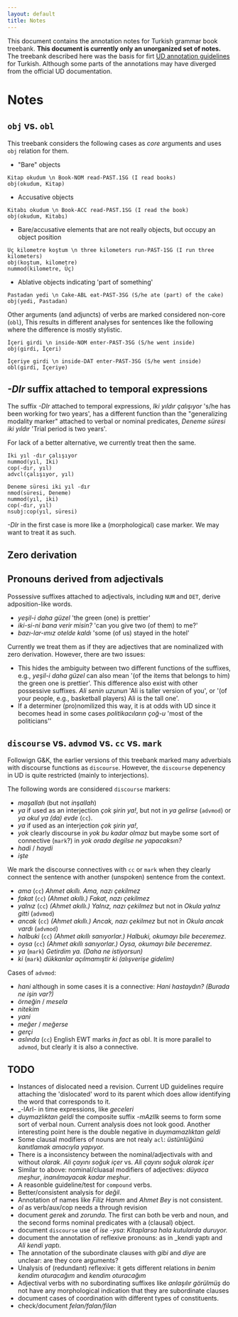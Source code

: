 ```yaml
---
layout: default
title: Notes
---
```


This document contains the annotation notes for Turkish grammar book
treebank.
__This document is currently only an unorganized set of notes.__
The treebank described here was the basis for firt [UD annotation
guidelines](http://universaldependencies.org/tr/) for Turkish.
Although some parts of the annotations may have diverged from the
official UD documentation.


# Notes

## ``obj`` vs. ``obl``

This treebank considers the following cases as _core_ arguments
and uses `obj` relation for them.

- "Bare" objects
~~~ sdparse
Kitap okudum \n Book-NOM read-PAST.1SG (I read books)
obj(okudum, Kitap)
~~~

- Accusative objects 
~~~ sdparse
Kitabı okudum \n Book-ACC read-PAST.1SG (I read the book)
obj(okudum, Kitabı)
~~~

- Bare/accusative elements that are not really objects,
    but occupy an object position
~~~ sdparse
Üç kilometre koştum \n three kilometers run-PAST-1SG (I run three kilometers)
obj(koştum, kilometre)
nummod(kilometre, Üç)
~~~

- Ablative objects indicating 'part of something'
~~~ sdparse
Pastadan yedi \n Cake-ABL eat-PAST-3SG (S/he ate (part) of the cake)
obj(yedi, Pastadan)
~~~

Other arguments (and adjuncts) of verbs are marked considered non-core (``obl``),
This results in different analyses
for sentences like the following where the difference is mostly stylistic.

~~~ sdparse
İçeri girdi \n inside-NOM enter-PAST-3SG (S/he went inside)
obj(girdi, İçeri)
~~~

~~~ sdparse
İçeriye girdi \n inside-DAT enter-PAST-3SG (S/he went inside)
obl(girdi, İçeriye)
~~~

## _-DIr_ suffix attached to temporal expressions

The suffix _-DIr_ attached to temporal expressions,
_Iki yıldır çalışıyor_ 's/he has been working for two years',
has a different function than the "generalizing modality marker"
attached to verbal or nominal predicates,
_Deneme süresi iki yıldır_ 'Trial period is two years'. 

For lack of a better alternative, we currently treat then the same.

~~~ sdparse
Iki yıl -dır çalışıyor
nummod(yıl, Iki)
cop(-dır, yıl)
advcl(çalışıyor, yıl)
~~~

~~~ sdparse
Deneme süresi iki yıl -dır 
nmod(süresi, Deneme)
nummod(yıl, iki)
cop(-dır, yıl)
nsubj:cop(yıl, süresi)
~~~

_-DIr_ in the first case is more like a (morphological) case marker.
We may want to treat it as such.

## Zero derivation

## Pronouns derived from adjectivals

Possessive suffixes attached to adjectivals,
including ``NUM`` and ``DET``, 
derive adposition-like words.

- _yeşil-i daha güzel_ 'the green (one) is prettier'
- _iki-si-ni  bana verir misin?_ 'can you give two (of them) to me?'
- _bazı-lar-ımız otelde kaldı_ 'some (of us) stayed in the hotel'

Currently we treat them as if they are adjectives that are nominalized with zero derivation.
However, there are two issues:

- This hides the ambiguity between two different functions of the
  suffixes, e.g.,  _yeşil-i daha güzel_ can also mean '(of the items
  that belongs to him) the green one is prettier'. This difference
  also exist with other possessive suffixes.
  _Ali senin uzunun_ 'Ali is taller version of you',
  or '(of your people, e.g., basketball players) Ali is the tall one'.
- If a determiner (pro)nomilized this way, it is at odds with UD since
  it becomes head in some cases _politikacıların çoğ-u_ 'most of the politicians''

## `discourse` vs. `advmod` vs. `cc` vs. `mark`

Followign G&K, the earlier versions of this treebank marked many
adverbials with discourse functions as `discourse`.
However, the `discourse` depenency in UD is quite restricted
(mainly to interjections).

The following words are considered `discourse` markers:

- _maşallah_ (but not _inşallah_)
- _ya_ if used as an interjection _çok şirin ya!_,
    but not in _ya gelirse_ (`advmod`) or 
    _ya okul ya (da) evde_ (`cc`).
- _ya_ if used as an interjection _çok şirin ya!_,
- _yok_ clearly discourse in _yok bu kadar olmaz_
    but maybe some sort of connective (`mark`?)
    in _yok orada degilse ne yapacaksın?_
- _hadi_ / _haydi_ 
- _işte_

We mark the discourse connectives with `cc` or `mark`
when they clearly connect the sentence with another
(unspoken) sentence from the context.

- _ama_ (`cc`) _Ahmet akıllı. Ama, nazı çekilmez_
- _fakat_ (`cc`) _(Ahmet akıllı.) Fakat, nazı çekilmez_
- _yalnız_ (`cc`) _(Ahmet akıllı.) Yalnız, nazı çekilmez_
    but not in _Okula yalnız gitti_ (`advmod`)
- _ancak_ (`cc`) _(Ahmet akıllı.) Ancak, nazı çekilmez_
    but not in _Okula ancak vardı_ (`advmod`)
- _halbuki_ (`cc`) _(Ahmet akıllı sanıyorlar.) Halbuki, okumayı bile beceremez_.
- _oysa_ (`cc`) _(Ahmet akıllı sanıyorlar.) Oysa, okumayı bile beceremez_.
- _ya_  (`mark`) _Getirdim ya. (Daha ne istiyorsun)_
- _ki_ (`mark`) _dükkanlar açılmamıştir ki (alışverişe gidelim)_
    

Cases of `advmod`:

- _hani_ although in some cases it is a connective:
      _Hani hastaydın? (Burada ne işin var?)_
- _örneğin_ / _mesela_
- _nitekim_
- _yani_
- _meğer_ / _meğerse_
- _gerçi_ 
- _aslında_  (`cc`) 
    English EWT marks _in fact_ as obl.
    It is more parallel to `advmod`, but clearly it is also a connective.

## TODO

- Instances of dislocated need a revision.
    Current UD guidelines require attaching the 'dislocated' word
    to its parent which does allow identifying the word that corresponds to it.
- _-lArI- in time expressions, like _geceleri_ 
- _duymazlıktan geldi_  the composite suffix _-mAzlIk_ seems to form
      some sort of verbal noun. Current analysis does not look good.
      Another interesting point here is the double negative in
      _duymamazlıktan geldi_
- Some clausal modifiers of nouns are not realy `acl`:
    _üstünlüğünü kanıtlamak amacıyla yapıyor._
- There is a inconsistency between the nominal/adjectivals with and
  without _olarak_. _Ali çayını soğuk içer_ vs. _Ali çayını soğuk olarak içer_ 
- Similar to above: nominal/cluasal modifiers of adjectives:
    _düyaca meşhur_, _inanılmayacak kadar meşhur_.
- A reasonble guideline/test for `compound` verbs.
- Better/consistent analysis for _değil_.
- Annotation of names like _Filiz Hanım_ and _Ahmet Bey_ is not
    consistent.
- _ol_ as verb/aux/cop needs a through revision
- document _gerek_ and _zorunda_. The first can both be verb and noun,
    and the second forms nominal predicates with a (clausal) object.
- document `discourse` use of _ise_ -_ysa_:
    _Kitaplarsa hala kutularda duruyor._
- document the annotation of reflexive pronouns: as in _kendi yaptı
    and _Ali kendi yaptı_.
- The annotation of the subordinate clauses with _gibi_ and _diye_ are unclear:
    are they core arguments?
- Unalysis of (redundant) reflexive: it gets different relations
    in _benim kendim oturacağım_ and _kendim oturacağım_
- Adjectival verbs with no subordinating suffixes like _anlaşılır_
    _görülmüş_ do not have any morphological indication that they are
    subordinate clauses
- document cases of coordination with different types of constituents.
- check/document _felan/falan/filan_
